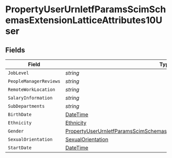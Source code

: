 # PropertyUserUrnIetfParamsScimSchemasExtensionLatticeAttributes10User


## Fields

| Field                                                                                                                                                                               | Type                                                                                                                                                                                | Required                                                                                                                                                                            | Description                                                                                                                                                                         |
| ----------------------------------------------------------------------------------------------------------------------------------------------------------------------------------- | ----------------------------------------------------------------------------------------------------------------------------------------------------------------------------------- | ----------------------------------------------------------------------------------------------------------------------------------------------------------------------------------- | ----------------------------------------------------------------------------------------------------------------------------------------------------------------------------------- |
| `JobLevel`                                                                                                                                                                          | *string*                                                                                                                                                                            | :heavy_minus_sign:                                                                                                                                                                  | N/A                                                                                                                                                                                 |
| `PeopleManagerReviews`                                                                                                                                                              | *string*                                                                                                                                                                            | :heavy_minus_sign:                                                                                                                                                                  | N/A                                                                                                                                                                                 |
| `RemoteWorkLocation`                                                                                                                                                                | *string*                                                                                                                                                                            | :heavy_minus_sign:                                                                                                                                                                  | N/A                                                                                                                                                                                 |
| `SalaryInformation`                                                                                                                                                                 | *string*                                                                                                                                                                            | :heavy_minus_sign:                                                                                                                                                                  | N/A                                                                                                                                                                                 |
| `SubDepartments`                                                                                                                                                                    | *string*                                                                                                                                                                            | :heavy_minus_sign:                                                                                                                                                                  | N/A                                                                                                                                                                                 |
| `BirthDate`                                                                                                                                                                         | [DateTime](https://learn.microsoft.com/en-us/dotnet/api/system.datetime?view=net-5.0)                                                                                               | :heavy_minus_sign:                                                                                                                                                                  | N/A                                                                                                                                                                                 |
| `Ethnicity`                                                                                                                                                                         | [Ethnicity](../../Models/Components/Ethnicity.md)                                                                                                                                   | :heavy_minus_sign:                                                                                                                                                                  | N/A                                                                                                                                                                                 |
| `Gender`                                                                                                                                                                            | [PropertyUserUrnIetfParamsScimSchemasExtensionLatticeAttributes10UserGender](../../Models/Components/PropertyUserUrnIetfParamsScimSchemasExtensionLatticeAttributes10UserGender.md) | :heavy_minus_sign:                                                                                                                                                                  | N/A                                                                                                                                                                                 |
| `SexualOrientation`                                                                                                                                                                 | [SexualOrientation](../../Models/Components/SexualOrientation.md)                                                                                                                   | :heavy_minus_sign:                                                                                                                                                                  | N/A                                                                                                                                                                                 |
| `StartDate`                                                                                                                                                                         | [DateTime](https://learn.microsoft.com/en-us/dotnet/api/system.datetime?view=net-5.0)                                                                                               | :heavy_minus_sign:                                                                                                                                                                  | N/A                                                                                                                                                                                 |